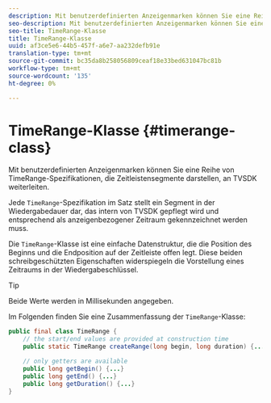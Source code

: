 ```yaml
---
description: Mit benutzerdefinierten Anzeigenmarken können Sie eine Reihe von TimeRange-Spezifikationen, die Zeitleistensegmente darstellen, an TVSDK weiterleiten.
seo-description: Mit benutzerdefinierten Anzeigenmarken können Sie eine Reihe von TimeRange-Spezifikationen, die Zeitleistensegmente darstellen, an TVSDK weiterleiten.
seo-title: TimeRange-Klasse
title: TimeRange-Klasse
uuid: af3ce5e6-44b5-457f-a6e7-aa232defb91e
translation-type: tm+mt
source-git-commit: bc35da8b258056809ceaf18e33bed631047bc81b
workflow-type: tm+mt
source-wordcount: '135'
ht-degree: 0%

---
```



# TimeRange-Klasse {#timerange-class}

Mit benutzerdefinierten Anzeigenmarken können Sie eine Reihe von TimeRange-Spezifikationen, die Zeitleistensegmente darstellen, an TVSDK weiterleiten.

<!--<a id="section_42EB6D62627A424ABA250E3246EFEFC3"></a>-->

Jede `TimeRange`-Spezifikation im Satz stellt ein Segment in der Wiedergabedauer dar, das intern von TVSDK gepflegt wird und entsprechend als anzeigenbezogener Zeitraum gekennzeichnet werden muss.

Die `TimeRange`-Klasse ist eine einfache Datenstruktur, die die Position des Beginns und die Endposition auf der Zeitleiste offen legt. Diese beiden schreibgeschützten Eigenschaften widerspiegeln die Vorstellung eines Zeitraums in der Wiedergabeschlüssel.

>[!TIP]
>
>Beide Werte werden in Millisekunden angegeben.

Im Folgenden finden Sie eine Zusammenfassung der `TimeRange`-Klasse:

```java
public final class TimeRange {
    // the start/end values are provided at construction time
    public static TimeRange createRange(long begin, long duration) {...} 

    // only getters are available
    public long getBegin() {...} 
    public long getEnd() {...} 
    public long getDuration() {...}
}
```

